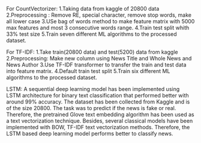 For CountVectorizer:
1.Taking data from kaggle of 20800 data
2.Preprocessing : Remove RE, special character, remove stop words, make all lower case
3.USe bag of words method to make feature matrix with 5000 max features and most 3 consecutive words range.
4.Train test split whith 33% test size
5.Train seven different ML algorithms to the processed dataset.



For TF-IDF:
1.Take train(20800 data) and test(5200) data from kaggle
2.Preprocessing: Make new column using News Title and Whole News and News Author
3.Use TF-IDF transformer to transfer the train and test data into feature matrix.
4.Default train test split
5.Train six different ML algorithms to the processed dataset.


LSTM:
A sequential deep learning model has been implemented using LSTM architecture for binary text classification that performed better with around 99% accuracy. The dataset has been collected from Kaggle and is of the size 20800. The task was to predict if the news is fake or real. Therefore, the pretrained Glove text embedding algorithm has been used as a text vectorization technique. Besides, several classical models have been implemented with BOW, TF-IDF text vectorization methods. Therefore, the LSTM based deep learning model performs better to classify news.
